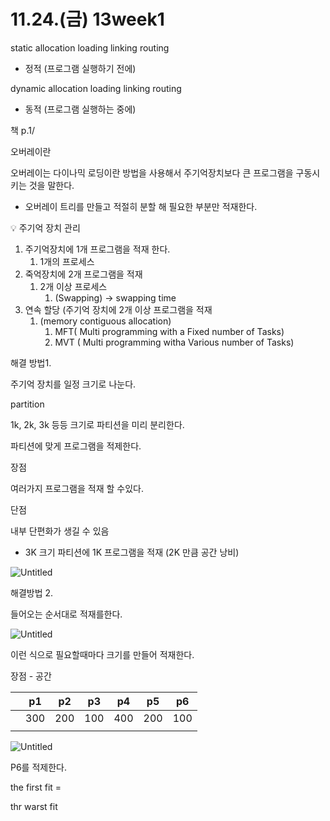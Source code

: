 # 11.24.(금) 13week1

static allocation loading linking routing

- 정적 (프로그램 실행하기 전에)

dynamic allocation loading linking routing

- 동적 (프로그램 실행하는 중에)

책 p.1/

오버레이란

오버레이는 다이나믹 로딩이란 방법을 사용해서 주기억장치보다 큰 프로그램을 구동시키는 것을 말한다.

- 오버레이 트리를 만들고 적절히 분할 해 필요한 부분만 적재한다.

<aside>
💡 주기억 장치 관리

</aside>

1. 주기억장치에 1개 프로그램을 적재 한다.
    1. 1개의 프로세스
2. 죽억장치에 2개 프로그램을 적재
    1. 2개 이상 프로세스
        1. (Swapping) → swapping time 
3. 연속 할당   (주기억 장치에 2개 이상 프로그램을 적재
    1. (memory contiguous allocation)
        1. MFT( Multi programming with a Fixed number of Tasks)
        2. MVT ( Multi programming witha Various number of Tasks)

해결 방법1.

주기억 장치를 일정 크기로 나눈다.

partition

1k, 2k, 3k 등등 크기로 파티션을 미리 분리한다.

파티션에 맞게 프로그램을 적제한다.

장점

여러가지 프로그램을 적재 할 수있다.

단점

내부 단편화가 생길 수 있음

- 3K 크기 파티션에 1K 프로그램을 적재 (2K 만큼 공간 낭비)

![Untitled](11%2024%20(%E1%84%80%E1%85%B3%E1%86%B7)%2013week1%20ca270186e63e4434a45d93bd40182b23/Untitled.jpeg)

해결방법 2.

들어오는 순서대로 적재를한다.

![Untitled](11%2024%20(%E1%84%80%E1%85%B3%E1%86%B7)%2013week1%20ca270186e63e4434a45d93bd40182b23/Untitled%201.jpeg)

이런 식으로 필요할때마다 크기를 만들어 적재한다.

장점 - 공간

|  | p1 | p2 | p3 | p4 | p5 | p6 |
| --- | --- | --- | --- | --- | --- | --- |
|  | 300 | 200 | 100 | 400 | 200 | 100 |
|  |  |  |  |  |  |  |

![Untitled](11%2024%20(%E1%84%80%E1%85%B3%E1%86%B7)%2013week1%20ca270186e63e4434a45d93bd40182b23/Untitled%202.jpeg)

P6를 적제한다.

the first fit = 

thr warst fit